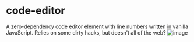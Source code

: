 # code-editor
A zero-dependency code editor element with line numbers written in vanilla JavaScript. Relies on some dirty hacks, but doesn't all of the web?
![image](https://github.com/user-attachments/assets/dae225fc-04bc-474f-816c-8b63f02bfa10)
